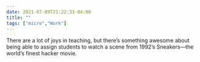 ```yaml
---
date: 2021-07-09T21:22:33-04:00
title: ""
tags: ["micro","Work"]
---
```

There are a lot of joys in teaching, but there’s something awesome about being able to assign students to watch a scene from 1992’s Sneakers—the world’s finest hacker movie.
